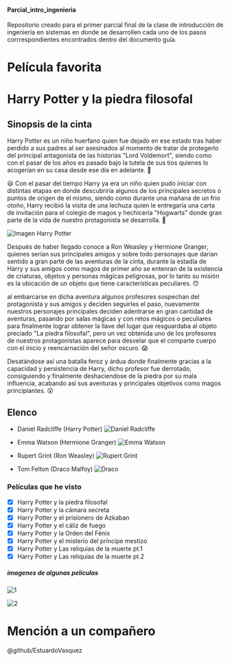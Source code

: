 #### Parcial_intro_ingenieria
 Repositorio creado para el primer parcial final de la clase de introducción de ingeniería en sistemas en donde se desarrollen cada uno de los pasos corrrespondientes encontrados dentro del documento guía.

# Película favorita
# Harry Potter y la piedra filosofal

## Sinopsis de la cinta
Harry Potter es un niño huerfano quien fue dejado en ese estado tras haber perdido a sus padres al ser asesinados al momento de tratar de protegerlo del principal antagonista de las historias "Lord Voldemort", siendo como con el pasar de los años es pasado bajo la tutela de sus tios quienes lo acogerían en su casa desde ese día en adelante. :thinking:	

:smiley: Con el pasar del tiempo Harry ya era un niño quien pudo iniciar con distintas etapas en donde descubriría algunos de los principales secretos o puntos de origen de el mismo, siendo como durante una mañana de un frio otoño, Harry recibió la visita de una lechuza quien le entregaría una carta de invitación para el colegio de magos y hechicería "Hogwarts" donde gran parte de la vida de nuestro protagonista se desarrolla. :grimacing:	

![Imagen Harry Potter](https://estaticos-cdn.elperiodico.com/clip/33396eaa-b316-4679-952d-a1a8b00064af_alta-libre-aspect-ratio_default_0.jpg)

Después de haber llegado conoce a Ron Weasley y Hermione Granger, quienes serían sus principales amigos y sobre todo personajes que darían sentido a gran parte de las aventuras de la cinta, durante la estadía de Harry y sus amigos como magos de primer año se entenran de la existencia de criaturas, objetos y personas mágicas peligrosas, por lo tanto su misión es la ubicación de un objeto que tiene características peculiares. :hushed:	

al embarcarse en dicha aventura algunos profesores sospechan del protagonista y sus amigos y deciden seguirles el paso, nuevamente nuestros personajes principales deciden adentrarse en gran cantidad de aventuras, pasando por salas mágicas y con retos mágicos o peculiares para finalmente lograr obtener la llave del lugar que resguardaba al objeto preciado "La piedra filosofal", pero un vez obtenida uno de los profesores de nuestros protagonistas aparece para desvelar que el comparte cuerpo con el inicio y reencarnación del señor oscuro. :scream:	

Desatándose así una batalla feroz y árdua donde finalmente gracias a la capacidad y persistencia de Harry, dicho profesor fue derrotado, consiguiendo y finalmente deshaciendose de la piedra por su mala influencia, acabando así sus aventuras y principales objetivos como magos principiantes. :astonished:	

## Elenco

- Daniel Radcliffe (Harry Potter)
![Daniel Radcliffe](https://www.quever.news/u/fotografias/m/2022/2/20/f850x638-24201_101690_4131.jpg)

- Emma Watson (Hermione Granger)
![Emma Watson](https://i0.wp.com/www.monitordeoriente.com/wp-content/uploads/2022/01/Emma-Watson.jpeg?resize=1200%2C800&ssl=1)

- Rupert Grint (Ron Weasley)
![Rupert Grint](https://static.wikia.nocookie.net/esharrypotter/images/0/03/Rupert_Grint_2013.jpg/revision/latest/top-crop/width/360/height/450?cb=20140105123629)

- Tom Felton (Draco Malfoy)
![Draco](https://static.wikia.nocookie.net/esharrypotter/images/4/4b/Tom-Felton.jpg/revision/latest/top-crop/width/360/height/450?cb=20150218201258)

### Películas que he visto
- [x] Harry Potter y la piedra filosofal
- [x] Harry Potter y la cámara secreta
- [x] Harry Potter y el prisionero de Azkaban
- [x] Harry Potter y el cáliz de fuego
- [x] Harry Potter y la Orden del Fénix
- [x] Harry Potter y el misterio del príncipe mestizo
- [x] Harry Potter y Las reliquias de la muerte pt.1 
- [x] Harry Potter y Las reliquias de la muerte pt.2 

##### imagenes de algunas películas
![1](https://static.wikia.nocookie.net/doblaje/images/0/0d/Harry_Potter_y_el_Prisionero_de_Azkaban.jpg/revision/latest?cb=20100430200943&path-prefix=es)

![2](https://static.cinepolis.com/resources/mx/movies/posters/414x603/4502-540916-20210121043518.jpg)

# Mención a un compañero
@github/EstuardoVasquez

